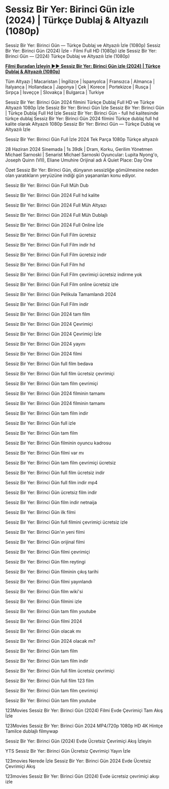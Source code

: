 # Sessiz Bir Yer: Birinci Gün izle (2024) | Türkçe Dublaj & Altyazılı (1080p)

Sessiz Bir Yer: Birinci Gün — Türkçe Dublaj ve Altyazılı İzle (1080p) Sessiz Bir Yer: Birinci Gün (2024) İzle - Filmi Full HD (1080p) izle Sessiz Bir Yer: Birinci Gün — (2024) Türkçe Dublaj ve Altyazılı İzle (1080p)

**[Filmi Buradan İzleyin ▶▶ Sessiz Bir Yer: Birinci Gün izle (2024) | Türkçe Dublaj & Altyazılı (1080p)](https://t.co/vNlVNuDz26)**

Tüm Altyazı | Macaristan | İngilizce | İspanyolca | Fransızca | Almanca | İtalyanca | Hollandaca | Japonya | Çek | Korece | Portekizce | Rusça | Sırpça | İsveççe | Slovakça | Bulgarca | Turkiye

Sessiz Bir Yer: Birinci Gün 2024 filmini Türkçe Dublaj Full HD ve Türkçe Altyazılı 1080p İzle Sessiz Bir Yer: Birinci Gün İzle Sessiz Bir Yer: Birinci Gün | Türkçe Dublaj Full Hd İzle Sessiz Bir Yer: Birinci Gün - full hd kalitesinde türkçe dublaj Sessiz Bir Yer: Birinci Gün 2024 filmini Türkçe dublaj full hd kalite olarak Altyazılı 1080p Sessiz Bir Yer: Birinci Gün — Türkçe Dublaj ve Altyazılı İzle

Sessiz Bir Yer: Birinci Gün Full İzle 2024 Tek Parça 1080p Türkçe altyazılı

28 Haziran 2024 Sinemada | 1s 39dk | Dram, Korku, Gerilim
Yönetmen Michael Sarnoski | Senarist Michael Sarnoski
Oyuncular: Lupita Nyong'o, Joseph Quinn (VII), Eliane Umuhire
Orijinal adı A Quiet Place: Day One

Özet
Sessiz Bir Yer: Birinci Gün, dünyanın sessizliğe gömülmesine neden olan yaratıkların yeryüzüne indiği gün yaşananları konu ediyor.

Sessiz Bir Yer: Birinci Gün Full Müh Dub

Sessiz Bir Yer: Birinci Gün 2024 Full hd kalite

Sessiz Bir Yer: Birinci Gün 2024 Full Müh Altyazı

Sessiz Bir Yer: Birinci Gün 2024 Full Müh Dublajlı

Sessiz Bir Yer: Birinci Gün 2024 Full Online İzle

Sessiz Bir Yer: Birinci Gün Full Film ücretsiz

Sessiz Bir Yer: Birinci Gün Full Film indir hd

Sessiz Bir Yer: Birinci Gün Full Film ücretsiz indir

Sessiz Bir Yer: Birinci Gün Full Film hd

Sessiz Bir Yer: Birinci Gün Full Film çevrimiçi ücretsiz indirme yok

Sessiz Bir Yer: Birinci Gün Full Film online ücretsiz izle

Sessiz Bir Yer: Birinci Gün Pelikula Tamamlandı 2024

Sessiz Bir Yer: Birinci Gün Full Film indir

Sessiz Bir Yer: Birinci Gün 2024 tam film

Sessiz Bir Yer: Birinci Gün 2024 Çevrimiçi

Sessiz Bir Yer: Birinci Gün 2024 Çevrimiçi İzle

Sessiz Bir Yer: Birinci Gün 2024 yayını

Sessiz Bir Yer: Birinci Gün 2024 filmi

Sessiz Bir Yer: Birinci Gün full film bedava

Sessiz Bir Yer: Birinci Gün full film ücretsiz çevrimiçi

Sessiz Bir Yer: Birinci Gün tam film çevrimiçi

Sessiz Bir Yer: Birinci Gün 2024 filminin tamamı

Sessiz Bir Yer: Birinci Gün 2024 filminin tamamı

Sessiz Bir Yer: Birinci Gün tam film indir

Sessiz Bir Yer: Birinci Gün full izle

Sessiz Bir Yer: Birinci Gün tam film

Sessiz Bir Yer: Birinci Gün filminin oyuncu kadrosu

Sessiz Bir Yer: Birinci Gün filmi var mı

Sessiz Bir Yer: Birinci Gün tam film çevrimiçi ücretsiz

Sessiz Bir Yer: Birinci Gün full film ücretsiz indir

Sessiz Bir Yer: Birinci Gün full film indir mp4

Sessiz Bir Yer: Birinci Gün ücretsiz film indir

Sessiz Bir Yer: Birinci Gün film indir netnaija

Sessiz Bir Yer: Birinci Gün ilk filmi

Sessiz Bir Yer: Birinci Gün full filmini çevrimiçi ücretsiz izle

Sessiz Bir Yer: Birinci Gün'ın yeni filmi

Sessiz Bir Yer: Birinci Gün orijinal filmi

Sessiz Bir Yer: Birinci Gün filmi çevrimiçi

Sessiz Bir Yer: Birinci Gün film reytingi

Sessiz Bir Yer: Birinci Gün filminin çıkış tarihi

Sessiz Bir Yer: Birinci Gün filmi yayınlandı

Sessiz Bir Yer: Birinci Gün film wiki'si

Sessiz Bir Yer: Birinci Gün filmini izle

Sessiz Bir Yer: Birinci Gün tam film youtube

Sessiz Bir Yer: Birinci Gün filmi 2024

Sessiz Bir Yer: Birinci Gün olacak mı

Sessiz Bir Yer: Birinci Gün 2024 olacak mı?

Sessiz Bir Yer: Birinci Gün tam film

Sessiz Bir Yer: Birinci Gün tam film indir

Sessiz Bir Yer: Birinci Gün full film ücretsiz çevrimiçi

Sessiz Bir Yer: Birinci Gün full film 123 film

Sessiz Bir Yer: Birinci Gün tam film çevrimiçi

Sessiz Bir Yer: Birinci Gün tam film youtube

123Movies Sessiz Bir Yer: Birinci Gün (2024) Filmi Evde Çevrimiçi Tam Akış İzle

123Movies Sessiz Bir Yer: Birinci Gün 2024 MP4/720p 1080p HD 4K Hintçe Tamilce dublajlı filmywap

Sessiz Bir Yer: Birinci Gün (2024) Evde Ücretsiz Çevrimiçi Akış İzleyin

YTS Sessiz Bir Yer: Birinci Gün Ücretsiz Çevrimiçi Yayın İzle

123movies Nerede İzle Sessiz Bir Yer: Birinci Gün 2024 Evde Ücretsiz Çevrimiçi Akış

123movies Sessiz Bir Yer: Birinci Gün (2024) Evde ücretsiz çevrimiçi akışı izle
